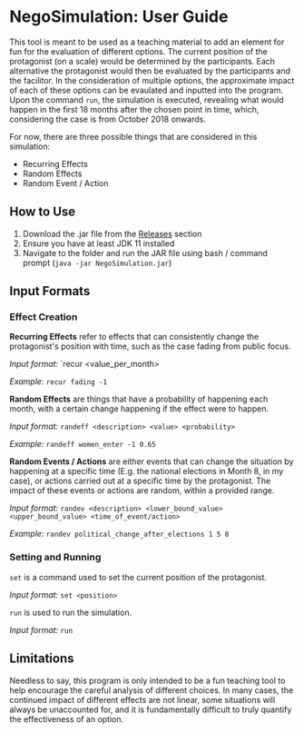 # NegoSimulation: User Guide

This tool is meant to be used as a teaching material to add an element for fun for the evaluation of different options. The current position of the protagonist (on a scale) would be determined by the participants. Each alternative the protagonist would then be evaluated by the participants and the facilitor. In the consideration of multiple options, the approximate impact of each of these options can be evaulated and inputted into the program. Upon the command `run`, the simulation is executed, revealing what would happen in the first 18 months after the chosen point in time, which, considering the case is from October 2018 onwards.

For now, there are three possible things that are considered in this simulation:

- Recurring Effects
- Random Effects
- Random Event / Action

## How to Use

1. Download the .jar file from the [Releases](https://github.com/rohan-av/NegoSimulation/releases/tag/v1.0) section
2. Ensure you have at least JDK 11 installed
3. Navigate to the folder and run the JAR file using bash / command prompt (`java -jar NegoSimulation.jar`)


## Input Formats

### Effect Creation

**Recurring Effects** refer to effects that can consistently change the protagonist's position with time, such as the case fading from public focus.

*Input format:*
`recur <description> <value_per_month>

*Example:*
`recur fading -1`

**Random Effects** are things that have a probability of happening each month, with a certain change happening if the effect were to happen.

*Input format:*
`randeff <description> <value> <probability>`

*Example:*
`randeff women_enter -1 0.65`

**Random Events / Actions** are either events that can change the situation by happening at a specific time (E.g. the national elections in Month 8, in my case), or actions carried out at a specific time by the protagonist. The impact of these events or actions are random, within a provided range.

*Input format:*
`randev <description> <lower_bound_value> <upper_bound_value> <time_of_event/action>`

*Example:*
`randev political_change_after_elections 1 5 8`

### Setting and Running

`set` is a command used to set the current position of the protagonist.

*Input format:*
`set <position>`

`run` is used to run the simulation.

*Input format:*
`run`


## Limitations

Needless to say, this program is only intended to be a fun teaching tool to help encourage the careful analysis of different choices. In many cases, the continued impact of different effects are not linear, some situations will always be unaccounted for, and it is fundamentally difficult to truly quantify the effectiveness of an option. 
